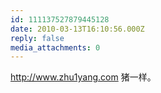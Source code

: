 ```yaml
---
id: 111137527879445128
date: 2010-03-13T16:10:56.000Z
reply: false
media_attachments: 0
---
```


http://www.zhu1yang.com 猪一样。

